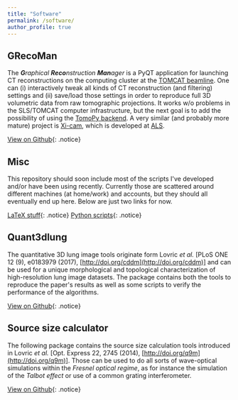 ```yaml
---
title: "Software"
permalink: /software/
author_profile: true
---
```


## GRecoMan

The ***G****raphical* ***Reco****nstruction* ***Man****ager* is a PyQT application for launching CT reconstructions on the computing cluster at the [TOMCAT beamline](http://www.psi.ch/sls/tomcat/). One can (i) interactively tweak all kinds of CT reconstruction (and filtering) settings and (ii) save/load those settings in order to reproduce full 3D volumetric data from raw tomographic projections. It works w/o problems in the SLS/TOMCAT computer infrastructure,  but the next goal is to add the possibility of using the [TomoPy backend](https://github.com/tomopy/tomopy). A very similar (and probably more mature) project is [Xi-cam](https://github.com/gnudo/Xi-cam), which is developed at [ALS](https://als.lbl.gov/).

[View on Github](https://github.com/gnudo/grecoman){: .notice}

## Misc

This repository should soon include most of the scripts I've developed and/or have been using recently. Currently those are scattered around different machines (at home/work) and accounts, but they should all eventually end up here. Below are just two links for now.

[LaTeX stuff](https://github.com/gnudo/latex){: .notice} [Python scripts](https://github.com/gnudo/python-scripts){: .notice}

## Quant3dlung

The quantitative 3D lung image tools originate form Lovric _et al._ [PLoS ONE 12 (9), e0183979 (2017), [http://doi.org/cddm](http://doi.org/cddm)] and can be used for a unique morphological and topological characterization of high-resolution lung image datasets. The package contains both the tools to reproduce the paper's results as well as some scripts to verify the performance of the algorithms.

[View on Github](https://github.com/gnudo/Quant3Dlung){: .notice}

## Source size calculator

The following package contains the source size calculation tools introduced in Lovric _et al._ [Opt. Express 22, 2745 (2014), [http://doi.org/q9m](http://doi.org/q9m)]. Those can be used to do all sorts of wave-optical simulations within the *Fresnel optical regime*, as for instance the simulation of the *Talbot effect* or use of a common grating interferometer.

[View on Github](https://github.com/gnudo/source-size-calculator){: .notice}
